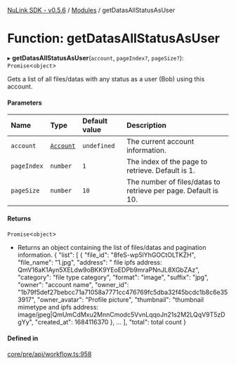 [NuLink SDK - v0.5.6](../README.md) / [Modules](../modules.md) / getDatasAllStatusAsUser

# Function: getDatasAllStatusAsUser

▸ **getDatasAllStatusAsUser**(`account`, `pageIndex?`, `pageSize?`): `Promise`<`object`\>

Gets a list of all files/datas with any status as a user (Bob) using this account.

#### Parameters

| Name | Type | Default value | Description |
| :------ | :------ | :------ | :------ |
| `account` | [`Account`](../classes/Account.md) | `undefined` | The current account information. |
| `pageIndex` | `number` | `1` | The index of the page to retrieve. Default is 1. |
| `pageSize` | `number` | `10` | The number of files/datas to retrieve per page. Default is 10. |

#### Returns

`Promise`<`object`\>

- Returns an object containing the list of files/datas and pagination information.
                            {
                              "list": [
                                {
                                  "file_id": "8feS-wp5lYhGOCtOLTKZH",
                                  "file_name": "1.jpg",
                                  "address": " file ipfs address: QmV16aK1Ayn5XELdw9oBKK9YEoEDPb9mraPNnJL8XGbZAz",
                                  "category": "file type category",
                                  "format": "image",
                                  "suffix": "jpg",
                                  "owner": "account name",
                                  "owner_id": "1b79f5def27bebcc71a71058a7771cc476769fc5dba32f45bcdc1b8c6e353917",
                                  "owner_avatar": "Profile picture",
                                  "thumbnail": "thumbnail mimetype and ipfs address: image/jpeg|QmUmCdMxu2MnnCmodc5VvnLqqoJn21s2M2LQqV9T5zDgYy",
                                  "created_at": 1684116370
                                },
                                ...
                            ],
                            "total": total count
                          }

#### Defined in

[core/pre/api/workflow.ts:958](https://github.com/NuLink-network/nulink-sdk/blob/9e77a59/src/core/pre/api/workflow.ts#L958)
